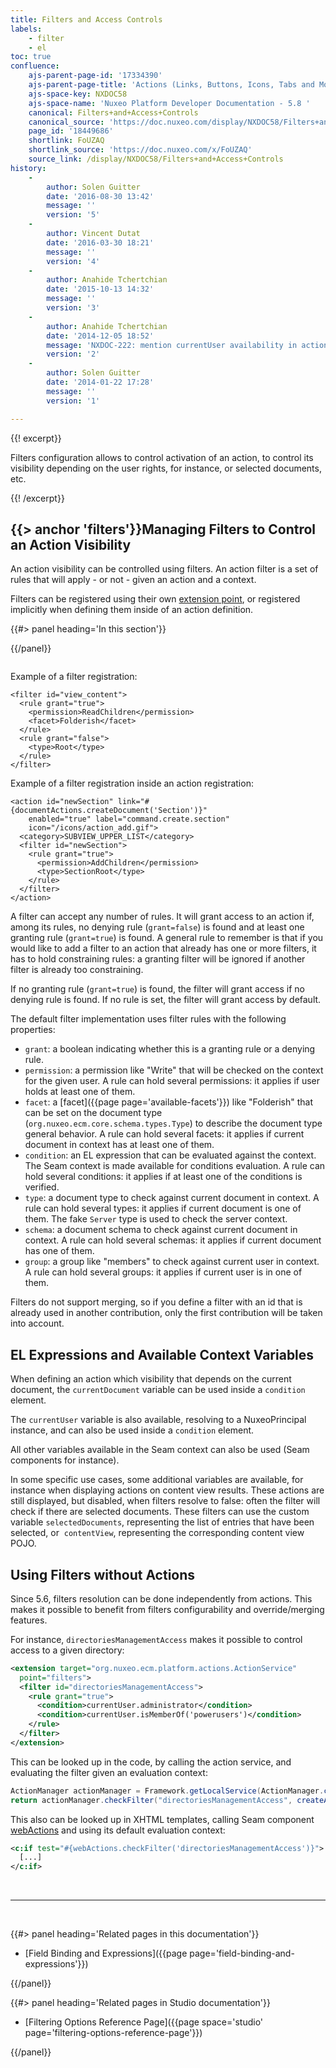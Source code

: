 ```yaml
---
title: Filters and Access Controls
labels:
    - filter
    - el
toc: true
confluence:
    ajs-parent-page-id: '17334390'
    ajs-parent-page-title: 'Actions (Links, Buttons, Icons, Tabs and More)'
    ajs-space-key: NXDOC58
    ajs-space-name: 'Nuxeo Platform Developer Documentation - 5.8 '
    canonical: Filters+and+Access+Controls
    canonical_source: 'https://doc.nuxeo.com/display/NXDOC58/Filters+and+Access+Controls'
    page_id: '18449686'
    shortlink: FoUZAQ
    shortlink_source: 'https://doc.nuxeo.com/x/FoUZAQ'
    source_link: /display/NXDOC58/Filters+and+Access+Controls
history:
    - 
        author: Solen Guitter
        date: '2016-08-30 13:42'
        message: ''
        version: '5'
    - 
        author: Vincent Dutat
        date: '2016-03-30 18:21'
        message: ''
        version: '4'
    - 
        author: Anahide Tchertchian
        date: '2015-10-13 14:32'
        message: ''
        version: '3'
    - 
        author: Anahide Tchertchian
        date: '2014-12-05 18:52'
        message: 'NXDOC-222: mention currentUser availability in action context'
        version: '2'
    - 
        author: Solen Guitter
        date: '2014-01-22 17:28'
        message: ''
        version: '1'

---
```

<div class="row"><div class="column medium-8">{{! excerpt}}

Filters configuration allows to control&nbsp;activation of an action, to control its visibility depending on the user rights, for instance, or selected documents, etc.

{{! /excerpt}}

## {{> anchor 'filters'}}Managing Filters to Control an Action Visibility

An action visibility can be controlled using filters. An action filter is a set of rules that will apply - or not - given an action and a context.

Filters can be registered using their own [extension point](http://explorer.nuxeo.org/nuxeo/site/distribution/Nuxeo%20Platform-5.8/viewExtensionPoint/org.nuxeo.ecm.platform.actions.ActionService--filters), or registered implicitly when defining them inside of an action definition.

</div><div class="column medium-4">{{#> panel heading='In this section'}}

{{/panel}}</div></div>

Example of a filter registration:

```html/xml
<filter id="view_content">
  <rule grant="true">
    <permission>ReadChildren</permission>
    <facet>Folderish</facet>
  </rule>
  <rule grant="false">
    <type>Root</type>
  </rule>
</filter>

```

Example of a filter registration inside an action registration:

```html/xml
<action id="newSection" link="#{documentActions.createDocument('Section')}"
    enabled="true" label="command.create.section"
    icon="/icons/action_add.gif">
  <category>SUBVIEW_UPPER_LIST</category>
  <filter id="newSection">
    <rule grant="true">
      <permission>AddChildren</permission>
      <type>SectionRoot</type>
    </rule>
  </filter>
</action>

```

A filter can accept any number of rules. It will grant access to an action if, among its rules, no denying rule (`grant=false`) is found and at least one granting rule (`grant=true`) is found. A general rule to remember is that if you would like to add a filter to an action that already has one or more filters, it has to hold constraining rules: a granting filter will be ignored if another filter is already too constraining.

If no granting rule (`grant=true`) is found, the filter will grant access if no denying rule is found. If no rule is set, the filter will grant access by default.

The default filter implementation uses filter rules with the following properties:

*   `grant`: a boolean indicating whether this is a granting rule or a denying rule.
*   `permission`: a permission like "Write" that will be checked on the context for the given user. A rule can hold several permissions: it applies if user holds at least one of them.
*   `facet`: a [facet]({{page page='available-facets'}}) like "Folderish" that can be set on the document type (`org.nuxeo.ecm.core.schema.types.Type`) to describe the document type general behavior. A rule can hold several facets: it applies if current document in context has at least one of them.
*   `condition`: an EL expression that can be evaluated against the context. The Seam context is made available for conditions evaluation. A rule can hold several conditions: it applies if at least one of the conditions is verified.
*   `type`: a document type to check against current document in context. A rule can hold several types: it applies if current document is one of them. The fake `Server` type is used to check the server context.
*   `schema`: a document schema to check against current document in context. A rule can hold several schemas: it applies if current document has one of them.
*   `group`: a group like "members" to check against current user in context. A rule can hold several groups: it applies if current user is in one of them.

Filters do not support merging, so if you define a filter with an id that is already used in another contribution, only the first contribution will be taken into account.

## EL Expressions and Available Context Variables

When defining an action which visibility that depends on the current document, the `currentDocument` variable can be used inside a `condition` element.

The `currentUser` variable is also available, resolving to a NuxeoPrincipal instance, and can also be used inside a `condition` element.

All other variables available in the Seam context can also be used (Seam components for instance).

In some specific use cases, some additional variables are available, for instance when displaying actions on content view results. These actions are still displayed, but disabled, when filters resolve to false: often the filter will check if there are selected documents. These filters can use the custom variable `selectedDocuments`, representing the list of entries that have been selected, or&nbsp; `contentView`, representing the corresponding content view POJO.

## Using Filters without Actions

Since 5.6, filters resolution can be done independently from actions. This makes it possible to benefit from filters configurability and override/merging features.

For instance, `directoriesManagementAccess` makes it possible to control access to a given directory:

```xml
<extension target="org.nuxeo.ecm.platform.actions.ActionService"
  point="filters">
  <filter id="directoriesManagementAccess">
    <rule grant="true">
      <condition>currentUser.administrator</condition>
      <condition>currentUser.isMemberOf('powerusers')</condition>
    </rule>
  </filter>
</extension>
```

This can be looked up in the code, by calling the action service, and evaluating the filter given an evaluation context:

```java
ActionManager actionManager = Framework.getLocalService(ActionManager.class);
return actionManager.checkFilter("directoriesManagementAccess", createActionContext(ctx));
```

This also can be looked up in XHTML templates, calling Seam component [webActions](http://explorer.nuxeo.org/nuxeo/site/distribution/latest/viewSeamComponent/seam:webActions) and using its default evaluation context:

```xml
<c:if test="#{webActions.checkFilter('directoriesManagementAccess')}">
  [...]
</c:if>
```

&nbsp;

* * *

&nbsp;

<div class="row" data-equalizer data-equalize-on="medium"><div class="column medium-6">{{#> panel heading='Related pages in this documentation'}}

*   [Field Binding and Expressions]({{page page='field-binding-and-expressions'}})

{{/panel}}</div><div class="column medium-6">{{#> panel heading='Related pages in Studio documentation'}}

*   [Filtering Options Reference Page]({{page space='studio' page='filtering-options-reference-page'}})

{{/panel}}</div></div>